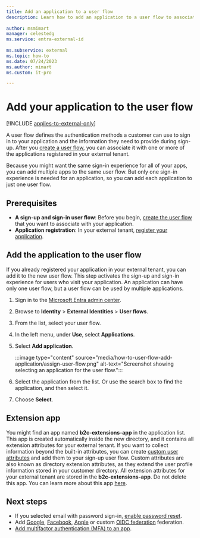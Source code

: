 ```yaml
---
title: Add an application to a user flow
description: Learn how to add an application to a user flow to associate the application with a sign-up and sign-in user experience. Get guidance for updating the application configuration with application registration and tenant information.
 
author: msmimart
manager: celestedg
ms.service: entra-external-id
 
ms.subservice: external
ms.topic: how-to
ms.date: 07/24/2023
ms.author: mimart
ms.custom: it-pro

---
```


# Add your application to the user flow

[!INCLUDE [applies-to-external-only](../includes/applies-to-external-only.md)]

A user flow defines the authentication methods a customer can use to sign in to your application and the information they need to provide during sign-up. After you [create a user flow](how-to-user-flow-sign-up-sign-in-customers.md), you can associate it with one or more of the applications registered in your external tenant.

Because you might want the same sign-in experience for all of your apps, you can add multiple apps to the same user flow. But only one sign-in experience is needed for an application, so you can add each application to just one user flow.

## Prerequisites

- **A sign-up and sign-in user flow**: Before you begin, [create the user flow](how-to-user-flow-sign-up-sign-in-customers.md) that you want to associate with your application.
- **Application registration**: In your external tenant, [register your application](/entra/identity-platform/quickstart-register-app).

## Add the application to the user flow

If you already registered your application in your external tenant, you can add it to the new user flow. This step activates the sign-up and sign-in experience for users who visit your application. An application can have only one user flow, but a user flow can be used by multiple applications.

1. Sign in to the [Microsoft Entra admin center](https://entra.microsoft.com).

1. Browse to **Identity** > **External Identities** > **User flows**.

1. From the list, select your user flow.

1. In the left menu, under **Use**, select **Applications**.

1. Select **Add application**.

   :::image type="content" source="media/how-to-user-flow-add-application/assign-user-flow.png" alt-text="Screenshot showing selecting an application for the user flow.":::

1. Select the application from the list. Or use the search box to find the application, and then select it.

1. Choose **Select**.

## Extension app 

You might find an app named **b2c-extensions-app** in the application list. This app is created automatically inside the new directory, and it contains all extension attributes for your external tenant.
If you want to collect information beyond the built-in attributes, you can create [custom user attributes](how-to-define-custom-attributes.md) and add them to your sign-up user flow. Custom attributes are also known as directory extension attributes, as they extend the user profile information stored in your customer directory. All extension attributes for your external tenant are stored in the **b2c-extensions-app**. Do not delete this app.
You can learn more about this app [here](/azure/active-directory-b2c/extensions-app). 

## Next steps

- If you selected email with password sign-in, [enable password reset](how-to-enable-password-reset-customers.md).
- Add [Google](how-to-google-federation-customers.md), [Facebook](how-to-facebook-federation-customers.md), [Apple](how-to-apple-federation-customers.md) or custom [OIDC federation](how-to-custom-oidc-federation-customers.md) federation.
- [Add multifactor authentication (MFA) to an app](how-to-multifactor-authentication-customers.md).